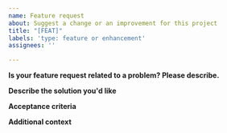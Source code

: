 ```yaml
---
name: Feature request
about: Suggest a change or an improvement for this project
title: "[FEAT]"
labels: 'type: feature or enhancement'
assignees: ''

---
```


**Is your feature request related to a problem? Please describe.**
<!-- A clear and concise description of what the problem is -->

**Describe the solution you'd like**
<!-- A clear and concise description of what you want to happen -->

**Acceptance criteria**
<!-- How can you verify that the feature actually works? -->

**Additional context**
<!-- Add any other context or screenshots about the feature request here -->

